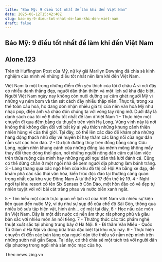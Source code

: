 ```yaml
---
title: "Báo Mỹ: 9 điều tốt nhất để làm khi đến Việt Nam"
date: 2025-06-12T15:42:40Z
slug: bao-my-9-dieu-tot-nhat-de-lam-khi-den-viet-nam
draft: false
---
```


## Báo Mỹ: 9 điều tốt nhất để làm khi đến Việt Nam

## Alone.123

Trên tờ Huffington Post của Mỹ, nữ ký giả Marilyn Downing đã chia sẻ kinh nghiệm của mình về những điều tốt nhất nên làm khi đến Việt Nam.

 
Việt Nam là một trong những điểm đến yêu thích của tôi ở châu Á vì nơi đây có nhiều danh thắng đẹp, người dân thân thiện và một lịch sử khá đặc biệt. Người Việt Nam ngày nay không còn nuôi dưỡng sự căm ghét người Mỹ vì những vụ ném bom và tàn sát cách đây nhiều thập niên.
Thực tế, trong xu thế toàn cầu hoá, họ đang đón nhận nhiều giá trị của nền văn hoá Mỹ như nhạc pop, điện ảnh và chào đón chúng ta với vòng tay rộng mở.
Dưới đây là danh sách của tôi về 9 điều tốt nhất để làm ở Việt Nam
1 - Thực hiện một chuyến đi qua đêm bằng du thuyền trên vịnh Hạ Long. Vùng vịnh này là nơi không thể không đến đối với bất kỳ ai yêu thích những khung cảnh thiên nhiên hùng vĩ của thế giới. Tại đây, có thể lên các đảo để khám phá những hang động thạch nhũ đầy vẻ huyền bí hay thăm các làng nổi của ngư dân nằm sát các hòn đảo.
2 - Du lịch đường thủy trên đồng bằng sông Cửu Long, ngắm nhìn khung cảnh của những đồng lúa mênh mông không mấy thay đổi theo dòng thời gian, nơi những người nông dân cặm cụi làm việc trên thửa ruộng của mình hay những người ngư dân thả lưới đánh cá. Cũng có thể dừng chân ở một ngôi nhà để xem người địa phương làm bánh tráng.
3 - Lang thang qua các ngõ hẻm của khu đô thị cổ Hội An bằng xe đạp, để khám phá các sắc thái văn hóa, kiến trúc độc đáo tại thương cảng quan trọng nhất của khu vực Đông Nam Á từ thế kỷ 17 đến thế kỷ 19.
4 - Nghỉ ngơi tại khu resort có tên Six Senses ở Côn Đảo, một hòn đảo có vẻ đẹp tự nhiên tuyệt vời với bãi cát trắng phau và nước biển xanh ngắt.

5 - Tìm hiểu một cách trực quan về lịch sử của Việt Nam với nhiều sự kiện liên quan đến nước Mỹ, ví dụ như sự sụp đổ của chế độ Sài Gòn, thông qua nhiều bộ sưu tập hiện vật, hình ảnh… có mặt tại đây.
6 - Học nấu các món ăn Việt Nam. Đây là một đất nước có nền ẩm thực rất phong phú và giàu bản sắc với nhiều món ăn nổi tiếng.
7 - Thưởng thức các tác phẩm nghệ thuật xuất sắc tại phòng trưng bày ở Hà Nội.
8 -  Đi thăm Văn Miếu - Quốc Tử Giám ở Hà Nội và dùng bữa trưa đặc biệt tại khu vực này.
9 - Thực hiện chuyến đi đến các bản làng của người dân tộc thiểu số nằm nép mình trên những sườn núi gần Sapa. Tại dây, có thể chia sẻ một tách trà với người dân địa phương trong ngôi nhà sàn mộc mạc của họ.

Theo news.zing.vn​